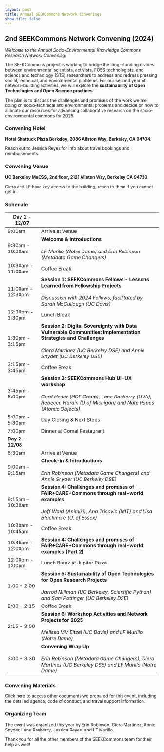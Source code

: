 ```yaml
---
layout: post
title: Annual SEEKCommons Network Convenings
show_tile: false
---
```

## 2nd SEEKCommons Network Convening (2024)

_Welcome to the Annual Socio-Environmental Knowledge Commons Research Network Convening!_

The SEEKCommons project is working to bridge the long-standing divides between environmental scientists, activists, FOSS technologists, and science and technology (STS) researchers to address and redress pressing social, technical, and environmental problems. For our second year of network-building activities, we will explore the __sustainability of Open Technologies and Open Science practices__.

The plan is to discuss the challenges and promises of the work we are doing on socio-technical and environmental problems and decide on how to allocate our resources for advancing collaborative research on the socio-environmental commons for 2025.

### Convening Hotel

**Hotel Shattuck Plaza Berkeley, 2086 Allston Way, Berkeley, CA 94704.**

Reach out to Jessica Reyes for info about travel bookings and reimbursements.

### Convening Venue

**UC Berkeley MaCSS, 2nd floor, 2121 Allston Way, Berkeley CA 94720.**

Ciera and LF have key access to the building, reach to them if you cannot get in.

### Schedule 

| **Day 1 - 12/07** |                                                                                                                                                                                            |
|-------------------|--------------------------------------------------------------------------------------------------------------------------------------------------------------------------------------------|
| 9:00am            | Arrive at Venue                                                                                                                                                                            |
| 9:30am - 10:30am  | **Welcome & Introductions**<br><br>_LF Murillo (Notre Dame) and Erin Robinson (Metadata Game Changers)_                                                                                    |
| 10:30am - 11:00am | Coffee Break                                                                                                                                                                               |
| 11:00am – 12:30pm | **Session 1: SEEKCommons Fellows - Lessons Learned from Fellowship Projects**<br><br>_Discussion with 2024 Fellows, facilitated by Sarah McCullough (UC Davis)_                            |
| 12:30pm - 1:30pm  | Lunch Break                                                                                                                                                                                |
| 1:30pm - 3:15pm   | **Session 2: Digital Sovereignty with Data Vulnerable Communities: Implementation Strategies and Challenges**<br><br>_Ciera Martinez (UC Berkeley DSE) and Annie Snyder (UC Berkeley DSE)_ |
| 3:15pm - 3:45pm   | Coffee Break                                                                                                                                                                               |
| 3:45pm - 5:00pm   | **Session 3: SEEKCommons Hub UI-UX workshop**<br><br>_Gerd Heber (HDF Group), Lane Rasberry (UVA), Rebecca Hardin (U of Michigan) and Nate Papes (Atomic Objects)_                         |
| 5:00pm - 5:30pm   | Day Closing & Next Steps                                                                                                                                                                   |
| 7:00pm            | Dinner at Comal Restaurant                                                                                                                                                                 |
| **Day 2 - 12/08** |                                                                                                                                                                                            |
| 8:30am            | Arrive at Venue                                                                                                                                                                            |
| 9:00am – 9:15am   | **Check-in & Introductions**<br><br>_Erin Robinson (Metadata Game Changers) and Annie Snyder (UC Berkeley DSE)_                                                                            |
| 9:15am – 10:30am  | **Session 4: Challenges and promises of FAIR+CARE+Commons through real-world examples**<br><br>_Jeff Ward (Animiki), Ana Trisovic (MIT) and Lisa Blackmore (U. of Essex)_                  |
| 10:30am - 10:45am | Coffee Break                                                                                                                                                                               |
| 10:45am - 12:00pm | **Session 4: Challenges and promises of FAIR+CARE+Commons through real-world examples (Part 2)**                                                                                           |
| 12:00pm - 1:00pm  | Lunch Break at Jupiter Pizza                                                                                                                                                               |
| 1:00 - 2:00       | **Session 5: Sustainability of Open Technologies for Open Research Projects**<br><br>_Jarrod Millman (UC Berkeley, Scientific Python) and Sam Pottinger (UC Berkeley DSE)_                 |
| 2:00 - 2:15       | Coffee Break                                                                                                                                                                               |
| 2:15 - 3:00       | **Session 6: Workshop Activities and Network Projects for 2025**<br><br>_Melissa MV Eitzel (UC Davis) and LF Murillo (Notre Dame)_                                                         |
| 3:00 - 3:30       | **Convening Wrap Up**<br><br>_Erin Robinson (Metadata Game Changers), Ciera Martinez (UC Berkeley DSE) and LF Murillo (Notre Dame)_                                                        |

### Convening Materials

Click [here]() to access other documents we prepared for this event, including the detailed agenda, code of conduct, and travel support information.

### Organizing Team

The event was organized this year by Erin Robinson, Ciera Martinez, Annie Snyder, Lane Rasberry, Jessica Reyes, and LF Murillo.
 
Thank you for all the other members of the SEEKCommons team for their help as well!
